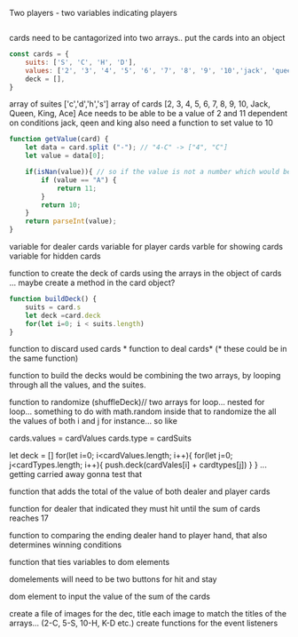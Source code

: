 Two players - two variables indicating players
```js

```
cards need to be cantagorized into two arrays..
put the cards into an object
```js
const cards = {
    suits: ['S', 'C', 'H', 'D'],
    values: ['2', '3', '4', '5', '6', '7', '8', '9', '10','jack', 'queen', 'king', 'ace'],
    deck = [],
}
```
array of suites ['c','d','h','s']
array of cards [2, 3, 4, 5, 6, 7, 8, 9, 10, Jack, Queen, King, Ace]
Ace needs to be able to be a value of 2 and 11 dependent on conditions
jack, qeen and king also need a function to set value to 10
``` js
function getValue(card) {
    let data = card.split ("-"); // "4-C" -> ["4", "C"]
    let value = data[0];

    if(isNan(value)){ // so if the value is not a number which would be any face card or ace. 
        if (value == "A") {
            return 11;
        }
        return 10;
    }
    return parseInt(value);
}
```
variable for dealer cards
variable for player cards
varble for showing cards
variable for hidden cards

function to create the deck of cards using the arrays in the object of cards ... maybe create a method in the card object?
```js
function buildDeck() {
    suits = card.s
    let deck =card.deck
    for(let i=0; i < suits.length)
}
```

function to discard used cards *
function to deal cards* (* these could be in the same function)


function to build the decks would be combining the two arrays, by looping through all the values, and the suites. 

function to randomize (shuffleDeck)//
two arrays
for loop... nested for loop... something to do with math.random inside that to randomize the all the values of both i and j for instance...
so like

cards.values = cardValues
cards.type = cardSuits

let deck = []
for(let i=0; i<cardValues.length; i++){
    for(let j=0; j<cardTypes.length; i++){
        push.deck(cardVales[i] + cardtypes[j]) 
    }
}
... getting carried away gonna test that



function that adds the total of the value of both dealer and player cards

function for dealer that indicated they must hit until the sum of cards reaches 17

function to comparing the ending dealer hand to player hand, that also determines winning conditions

function that ties variables to dom elements

domelements will need to be two buttons for hit and stay

dom element to input the value of the sum of the cards


create a file of images for the dec, title each image to match the titles of the arrays... (2-C, 5-S, 10-H, K-D etc.)
create functions for the event listeners





